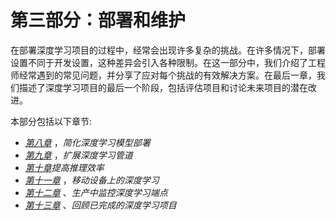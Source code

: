

# 第三部分：部署和维护

在部署深度学习项目的过程中，经常会出现许多复杂的挑战。在许多情况下，部署设置不同于开发设置，这种差异会引入各种限制。在这一部分中，我们介绍了工程师经常遇到的常见问题，并分享了应对每个挑战的有效解决方案。在最后一章，我们描述了深度学习项目的最后一个阶段，包括评估项目和讨论未来项目的潜在改进。

本部分包括以下章节:

*   [*第八章*](B18522_08.xhtml#_idTextAnchor175) ，*简化深度学习模型部署*
*   [*第九章*](B18522_09.xhtml#_idTextAnchor187) ，*扩展深度学习管道*
*   [*第十章*](B18522_10.xhtml#_idTextAnchor212)*提高推理效率*
*   [*第十一章*](B18522_11.xhtml#_idTextAnchor227) ，*移动设备上的深度学习*
*   [*第十二章*](B18522_12.xhtml#_idTextAnchor239) 、*生产中监控深度学习端点*
*   [*第十三章*](B18522_13.xhtml#_idTextAnchor251) 、*回顾已完成的深度学习项目*